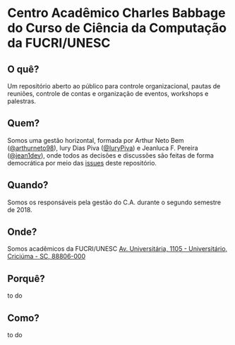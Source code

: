 # Centro Acadêmico Charles Babbage do Curso de Ciência da Computação da FUCRI/UNESC

## O quê?
Um repositório aberto ao público para controle organizacional, pautas de reuniões, controle de contas e organização de eventos, workshops e palestras.

## Quem?
Somos uma gestão horizontal, formada por Arthur Neto Bem ([@arthurneto98](https://github.com/arthurneto98)), Iury Dias Piva ([@IuryPiva](https://github.com/iurypiva)) e Jeanluca F. Pereira ([@jean1dev](https://github.com/jean1dev)), onde todos as decisões e discussões são feitas de forma democrática por meio das 
[issues](https://github.com/centro-academico-charles-babbage/c.a.c.b/issues) deste repositório.
## Quando?
Somos os responsáveis pela gestão do C.A. durante o segundo semestre de 2018.
## Onde?
Somos acadêmicos da FUCRI/UNESC [Av. Universitária, 1105 - Universitário, Criciúma - SC, 88806-000](https://www.google.com/maps/place/Universidade+do+Extremo+Sul+Catarinense/@-28.7016362,-49.4105695,17z/data=!3m1!4b1!4m5!3m4!1s0x9521839fc8924ea9:0x43efb039dc9c022!8m2!3d-28.7016362!4d-49.4083808)
## Porquê?
to do
## Como?
to do
